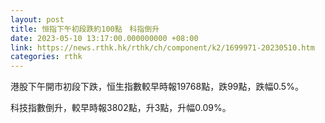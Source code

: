 ```yaml
---
layout: post
title: 恒指下午初段跌約100點　科指倒升
date: 2023-05-10 13:17:00.000000000 +08:00
link: https://news.rthk.hk/rthk/ch/component/k2/1699971-20230510.htm
categories: rthk
---
```


港股下午開市初段下跌，恒生指數較早時報19768點，跌99點，跌幅0.5%。

科技指數倒升，較早時報3802點，升3點，升幅0.09%。
